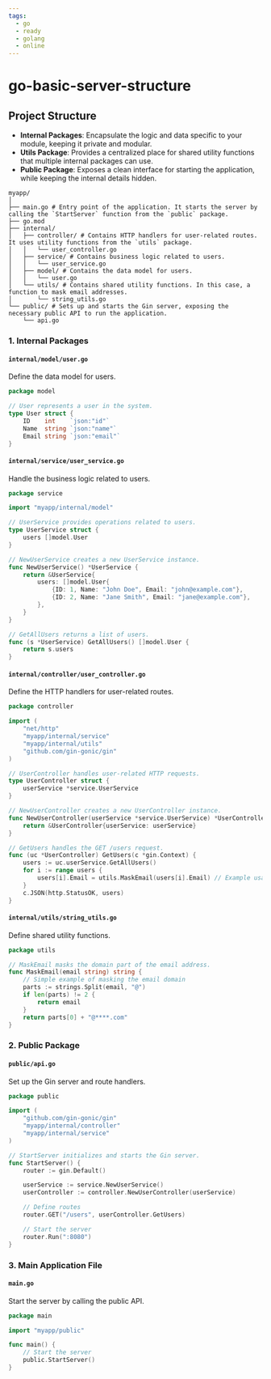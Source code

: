 ```yaml
---
tags:
  - go
  - ready
  - golang
  - online
---
```


# go-basic-server-structure

## Project Structure

- **Internal Packages**: Encapsulate the logic and data specific to your module, keeping it private and modular.
- **Utils Package**: Provides a centralized place for shared utility functions that multiple internal packages can use.
- **Public Package**: Exposes a clean interface for starting the application, while keeping the internal details hidden.

```plain
myapp/
│
├── main.go # Entry point of the application. It starts the server by calling the `StartServer` function from the `public` package.
├── go.mod
├── internal/
│   ├── controller/ # Contains HTTP handlers for user-related routes. It uses utility functions from the `utils` package.
│   │   └── user_controller.go
│   ├── service/ # Contains business logic related to users.
│   │   └── user_service.go
│   ├── model/ # Contains the data model for users.
│   │   └── user.go
│   └── utils/ # Contains shared utility functions. In this case, a function to mask email addresses.
│       └── string_utils.go
└── public/ # Sets up and starts the Gin server, exposing the necessary public API to run the application.
    └── api.go
```

### 1. **Internal Packages**

#### `internal/model/user.go`

Define the data model for users.

```go
package model

// User represents a user in the system.
type User struct {
    ID    int    `json:"id"`
    Name  string `json:"name"`
    Email string `json:"email"`
}
```

#### `internal/service/user_service.go`

Handle the business logic related to users.

```go
package service

import "myapp/internal/model"

// UserService provides operations related to users.
type UserService struct {
    users []model.User
}

// NewUserService creates a new UserService instance.
func NewUserService() *UserService {
    return &UserService{
        users: []model.User{
            {ID: 1, Name: "John Doe", Email: "john@example.com"},
            {ID: 2, Name: "Jane Smith", Email: "jane@example.com"},
        },
    }
}

// GetAllUsers returns a list of users.
func (s *UserService) GetAllUsers() []model.User {
    return s.users
}
```

#### `internal/controller/user_controller.go`

Define the HTTP handlers for user-related routes.

```go
package controller

import (
    "net/http"
    "myapp/internal/service"
    "myapp/internal/utils"
    "github.com/gin-gonic/gin"
)

// UserController handles user-related HTTP requests.
type UserController struct {
    userService *service.UserService
}

// NewUserController creates a new UserController instance.
func NewUserController(userService *service.UserService) *UserController {
    return &UserController{userService: userService}
}

// GetUsers handles the GET /users request.
func (uc *UserController) GetUsers(c *gin.Context) {
    users := uc.userService.GetAllUsers()
    for i := range users {
        users[i].Email = utils.MaskEmail(users[i].Email) // Example usage of utility function
    }
    c.JSON(http.StatusOK, users)
}
```

#### `internal/utils/string_utils.go`

Define shared utility functions.

```go
package utils

// MaskEmail masks the domain part of the email address.
func MaskEmail(email string) string {
    // Simple example of masking the email domain
    parts := strings.Split(email, "@")
    if len(parts) != 2 {
        return email
    }
    return parts[0] + "@****.com"
}
```

### 2. **Public Package**

#### `public/api.go`

Set up the Gin server and route handlers.

```go
package public

import (
    "github.com/gin-gonic/gin"
    "myapp/internal/controller"
    "myapp/internal/service"
)

// StartServer initializes and starts the Gin server.
func StartServer() {
    router := gin.Default()

    userService := service.NewUserService()
    userController := controller.NewUserController(userService)

    // Define routes
    router.GET("/users", userController.GetUsers)

    // Start the server
    router.Run(":8080")
}
```

### 3. **Main Application File**

#### `main.go`

Start the server by calling the public API.

```go
package main

import "myapp/public"

func main() {
    // Start the server
    public.StartServer()
}
```
